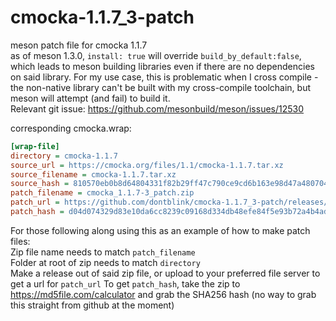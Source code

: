 # cmocka-1.1.7_3-patch
meson patch file for cmocka 1.1.7  
as of meson 1.3.0, `install: true` will override `build_by_default:false`, which leads to meson building libraries even if there are no dependencies on said library. For my use case, this is problematic when I cross compile - the non-native library can't be built with my cross-compile toolchain, but meson will attempt (and fail) to build it.  
Relevant git issue: https://github.com/mesonbuild/meson/issues/12530


corresponding cmocka.wrap:
```ini
[wrap-file]
directory = cmocka-1.1.7
source_url = https://cmocka.org/files/1.1/cmocka-1.1.7.tar.xz
source_filename = cmocka-1.1.7.tar.xz
source_hash = 810570eb0b8d64804331f82b29ff47c790ce9cd6b163e98d47a4807047ecad82
patch_filename = cmocka_1.1.7-3_patch.zip
patch_url = https://github.com/dontblink/cmocka-1.1.7_3-patch/releases/download/v1.0/cmocka_1.1.7-3_patch.zip
patch_hash = d04d074329d83e10da6cc8239c09168d334db48efe84f5e93b72a4b4ade4c8f7
```

For those following along using this as an example of how to make patch files:  
Zip file name needs to match `patch_filename`  
Folder at root of zip needs to match `directory`  
Make a release out of said zip file, or upload to your preferred file server to get a url for `patch_url`
To get `patch_hash`, take the zip to https://md5file.com/calculator and grab the SHA256 hash (no way to grab this straight from github at the moment)
